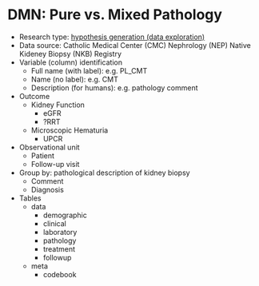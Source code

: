# DMN: Pure vs. Mixed Pathology
- Research type: [hypothesis generation (data exploration)](https://r4ds.had.co.nz/model-intro.html#hypothesis-generation-vs.-hypothesis-confirmation)
- Data source: Catholic Medical Center (CMC) Nephrology (NEP) Native Kideney Biopsy (NKB) Registry
- Variable (column) identification
  - Full name (with label): e.g. PL_CMT
  - Name (no label): e.g. CMT
  - Description (for humans): e.g. pathology comment
- Outcome
  - Kidney Function
    - eGFR
    - ?RRT
  - Microscopic Hematuria
    - UPCR
- Observational unit
  - Patient
  - Follow-up visit
- Group by: pathological description of kidney biopsy
  - Comment
  - Diagnosis
- Tables
  - data
    - demographic
    - clinical
    - laboratory
    - pathology
    - treatment
    - followup
  - meta
    - codebook
